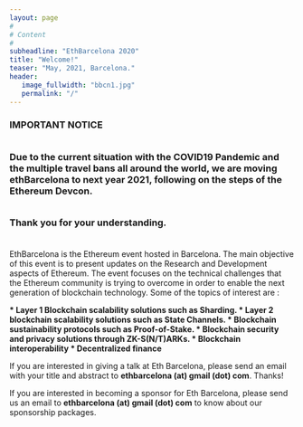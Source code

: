 ```yaml
---
layout: page
#
# Content
#
subheadline: "EthBarcelona 2020"
title: "Welcome!"
teaser: "May, 2021, Barcelona."
header:
   image_fullwidth: "bbcn1.jpg"
   permalink: "/"
---
```


<h3>

IMPORTANT NOTICE <br><br>

Due to the current situation with the COVID19 Pandemic and the multiple travel
bans all around the world, we are moving ethBarcelona to next year 2021,
following on the steps of the Ethereum Devcon.<br><br>

Thank you for your understanding.<br><br>

</h3>


EthBarcelona is the Ethereum event hosted in Barcelona. The main objective
of this event is to present updates on the Research and Development aspects
of Ethereum. The event focuses on the technical challenges that the Ethereum
community is trying to overcome in order to enable the next generation of
blockchain technology. Some of the topics of interest are :

<b>
 * Layer 1 Blockchain scalability solutions such as Sharding.
 * Layer 2 blockchain scalability solutions such as State Channels.
 * Blockchain sustainability protocols such as Proof-of-Stake.
 * Blockchain security and privacy solutions through ZK-S(N/T)ARKs.
 * Blockchain interoperability
 * Decentralized finance
</b>

If you are interested in giving a talk at Eth Barcelona, please send an email
with your title and abstract to <b>ethbarcelona (at) gmail (dot) com</b>. Thanks!

If you are interested in becoming a sponsor for Eth Barcelona, please send us
an email to <b>ethbarcelona (at) gmail (dot) com</b> to know about our
sponsorship packages.
